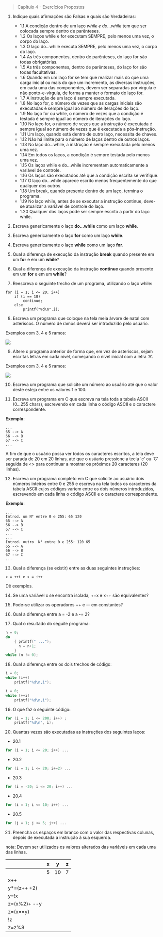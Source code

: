 > Capítulo 4 - Exercícios Propostos

1. Indique quais afirmações são Falsas e quais são Verdadeiras:

   - 1.1 A condição dentro de um laço _while e do...while_ tem que ser colocada sempre dentro de parênteses.
   - 1.2 Os laços while e for executam SEMPRE, pelo menos uma vez, o corpo do laço.
   - 1.3 O laço do...while executa SEMPRE, pelo menos uma vez, o corpo do laço.
   - 1.4 As três componentes, dentro de parênteses, do laço for são todas obrigatórias.
   - 1.5 As três componentes, dentro de parênteses, do laço for são todas facultativas.
   - 1.6 Quando em um laço for se tem que realizar mais do que uma carga inicial ou mais do que um incremento, as diversas instruções, em cada uma das componentes, devem ser separadas por vírgula e não ponto-e-vírgula, de forma a manter o formato do laço for.
   - 1.7 A instrução de um laço é sempre executada.
   - 1.8 No laço for, o número de vezes que as cargas iniciais são executadas é sempre igual ao número de iterações do laço.
   - 1.9 No laço for ou while, o número de vezes que a condição é testada é sempre igual ao número de iterações do laço.
   - 1.10 No laço for, o número de vezes que a instrução é executada é sempre igual ao número de vezes que é executada a pós-instrução.
   - 1.11 Um laço, quando está dentro de outro laço, necessita de chaves.
   - 1.12 Não há limite para o número de laços dentro de outros laços.
   - 1.13 No laço do...while, a instrução é sempre executada pelo menos uma vez.
   - 1.14 Em todos os laços, a condição é sempre testada pelo menos uma vez.
   - 1.15 Os laços while e do...while incrementam automaticamente a variável de controle.
   - 1.16 Os laços são executados até que a condição escrita se verifique.
   - 1.17 O laço do...while aparece escrito menos frequentemente do que qualquer dos outros.
   - 1.18 Um break, quando presente dentro de um laço, termina o programa.
   - 1.19 No laço while, antes de se executar a instrução continue, deve-se atualizar a variável de controle do laço.
   - 1.20 Qualquer dos laços pode ser sempre escrito a partir do laço while.

2. Escreva genericamente o laço **do...while** como um laço **while**.

3. Escreva genericamente o laço **for** como um laço **while**.

4. Escreva genericamente o laço **while** como um laço **for**.

5. Qual a diferença de execução da instrução **break** quando presente em um **for** e em um **while**?

6. Qual a diferença de execução da instrução **continue** quando presente em um **for** e em um **while**?

7. Reescreva o seguinte trecho de um programa, utilizando o laço while:

```
for (i = 1; i <= 20; i++)
    if (i == 10)
        continue;
    else
        printf("%d\n",i);
```

8.  Escreva um programa que coloque na tela meia árvore de natal com asteriscos. O número de ramos deverá ser introduzido pelo usúario.

Exemplos com 3, 4 e 5 ramos:

![](./img/ex.pro.9.png)

9. Altere o programa anterior de forma que, em vez de asteriscos, sejam escritas letras em cada nível, começando o nível inicial com a letra 'A'.

Exemplos com 3, 4 e 5 ramos:

![](./img/ex.pro.8.png)

10. Escreva um programa que solicite um número ao usuário até que o valor deste esteja entre os valores 1 e 100.

11. Escreva um programa em C que escreva na tela toda a tabela ASCII (0...255 chars), escrevendo em cada linha o código ASCII e o caractere correspondente.

**Exemplo**:

    ...
    65 --> A
    66 --> B
    67 --> C
    ...

A fim de que o usuário possa ver todos os caracteres escritos, a tela deve ser parada de 20 em 20 linhas, até que o usúario pressione a tecla 'c' ou 'C' seguida de <<ENTER>> para continuar a mostrar os próximos 20 caracteres (20 linhas).

12. Escreva um programa completo em C que solicite ao usuário dois números inteiros entre 0 e 255 e escreva na tela todos os caracteres da tabela ASCII cujos códigos variem entre os dois números introduzidos, escrevendo em cada linha o código ASCII e o caractere correspondente.

**Exemplo**:

    ...
    Introd. um N° entre 0 e 255: 65 120
    65 --> A
    66 --> B
    67 --> C
    ...
    ...
    Introd. outro  N° entre 0 e 255: 120 65
    65 --> A
    66 --> B
    67 --> C
    ...

13. Qual a diferença (se existir) entre as duas seguintes instruções:

```
x = ++i e x = i++
```

Dê exemplos.

14. Se uma variável x se encontra isolada, ++x e x++ são equivalentes?

15. Pode-se utilizar os operadores ++ e -- em constantes?

16. Qual a diferença entre a = -2 e a -= 2?

17. Qual o resultado do seguite programa:

```c
n = 0;
do
    { printf(" ...");
      n = n+1;
    }
while (n != 0);
```

18. Qual a diferença entre os dois trechos de código:

```c
i = 0;
while (i++)
    printf("%d\n,i");
```

```c
i = 0;
while (++i)
    printf("%d\n,i");
```

19. O que faz o seguinte código:

```c
for (i = 1; i <= 200; i++) ;
    printf("%d\n", i);
```

20. Quantas vezes são executadas as instruções dos seguintes laços:

- 20.1

```c
for (i = 1; i <= 20; i++) ...
```

- 20.2

```c
for (i = 1; i <= 20; i+=2) ...
```

- 20.3

```c
for (i = -20; i <= 20; i++) ...
```

- 20.4

```c
for (i = 1; i <= 10; i++) ...
```

- 20.5

```c
for (j = 1; j <= 5; j++) ...
```

21. Preencha os espaços em branco com o valor das respectivas colunas, depois de executada a instrução à sua esquerda.

nota: Devem ser utilizados os valores alterados das variáveis em cada uma das linhas.

|              | x   | y   | z   |
| ------------ | --- | --- | --- |
|              | 5   | 10  | 7   |
| x++          |     |     |     |
| y\*=(z++ +2) |     |     |     |
| y=!x         |     |     |     |
| z=(x%2)+ --y |     |     |     |
| z=(x==y)     |     |     |     |
| !z           |     |     |     |
| z=z%8        |     |     |     |
